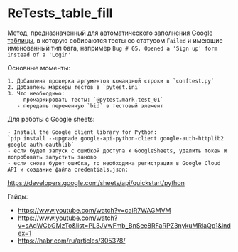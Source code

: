 # ReTests_table_fill

Метод, предназначенный для автоматического заполнения 
[Google таблицы](https://docs.google.com/spreadsheets/d/1jG0hdjrUdjMFBYHXyBKRGbBwV0ICxfBPaBkgB98Nuuk/edit?pli=1#gid=540090404),
в которую собираются тесты со статусом `Failed` и имеющие именованный тип бага, например `Bug # 05. Opened a 'Sign up' form instead of a 'Login'`

Основные моменты:

    1. Добавлена проверка аргументов командной строки в `conftest.py`
    2. Добавлены маркеры тестов в `pytest.ini`
    3. Что необходимо:
       - промаркировать тесты: `@pytest.mark.test_01`
       - передать переменную `bid` в тестовый элемент
	
Для работы с Google sheets:

    - Install the Google client library for Python:
    `pip install --upgrade google-api-python-client google-auth-httplib2 google-auth-oauthlib`
    - если будет запуск с ошибкой доступа к GoogleSheets, удалить токен и попробовать запустить заново
    - если снова будет ошибка, то необходима регистрация в Google Cloud API и создание файла credentials.json:
   https://developers.google.com/sheets/api/quickstart/python
	



Гайды:

* https://www.youtube.com/watch?v=caiR7WAGMVM
* https://www.youtube.com/watch?v=sAgWCbGMzTo&list=PL3JVwFmb_BnSee8RFaRPZ3nykuMRlaQp1&index=1
* https://habr.com/ru/articles/305378/

